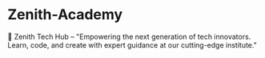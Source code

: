 # Zenith-Academy
🚀 Zenith Tech Hub – "Empowering the next generation of tech innovators. Learn, code, and create with expert guidance at our cutting-edge institute."
